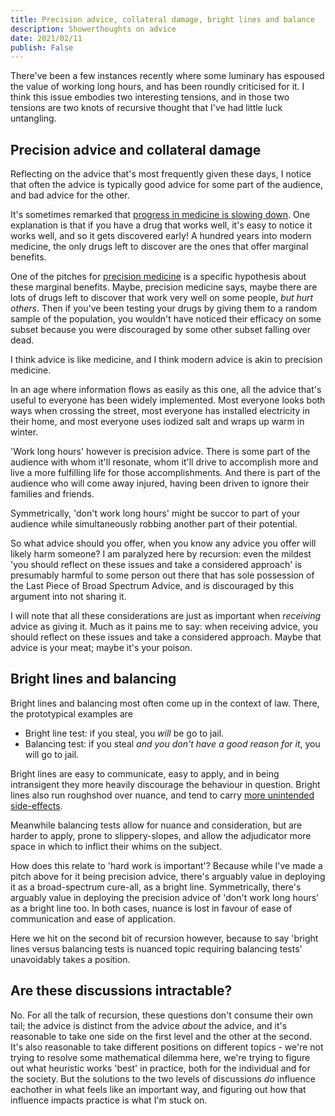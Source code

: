 ```yaml
---
title: Precision advice, collateral damage, bright lines and balance
description: Showerthoughts on advice
date: 2021/02/11
publish: False
---
```

There've been a few instances recently where some luminary has espoused the value of working long hours, and has been roundly criticised for it. I think this issue embodies two interesting tensions, and in those two tensions are two knots of recursive thought that I've had little luck untangling. 

## Precision advice and collateral damage
Reflecting on the advice that's most frequently given these days, I notice that often the advice is typically good advice for some part of the audience, and bad advice for the other.

It's sometimes remarked that [progress in medicine is slowing down](https://slatestarcodex.com/2018/11/26/is-science-slowing-down-2/). One explanation is that if you have a drug that works well, it's easy to notice it works well, and so it gets discovered early! A hundred years into modern medicine, the only drugs left to discover are the ones that offer marginal benefits.

One of the pitches for [precision medicine](https://en.wikipedia.org/wiki/Precision_medicine) is a specific hypothesis about these marginal benefits. Maybe, precision medicine says, maybe there are lots of drugs left to discover that work very well on some people, *but hurt others*. Then if you've been testing your drugs by giving them to a random sample of the population, you wouldn't have noticed their efficacy on some subset because you were discouraged by some other subset falling over dead. 

I think advice is like medicine, and I think modern advice is akin to precision medicine.

In an age where information flows as easily as this one, all the advice that's useful to everyone has been widely implemented. Most everyone looks both ways when crossing the street, most everyone has installed electricity in their home, and most everyone uses iodized salt and wraps up warm in winter.

'Work long hours' however is precision advice. There is some part of the audience with whom it'll resonate, whom it'll drive to accomplish more and live a more fulfilling life for those accomplishments. And there is part of the audience who will come away injured, having been driven to ignore their families and friends.

Symmetrically, 'don't work long hours' might be succor to part of your audience while simultaneously robbing another part of their potential.  

So what advice should you offer, when you know any advice you offer will likely harm someone? I am paralyzed here by recursion: even the mildest 'you should reflect on these issues and take a considered approach' is presumably harmful to some person out there that has sole possession of the Last Piece of Broad Spectrum Advice, and is discouraged by this argument into not sharing it. 

I will note that all these considerations are just as important when *receiving* advice as giving it. Much as it pains me to say: when receiving advice, you should reflect on these issues and take a considered approach. Maybe that advice is your meat; maybe it's your poison. 

## Bright lines and balancing
Bright lines and balancing most often come up in the context of law. There, the prototypical examples are

* Bright line test: if you steal, you *will* be go to jail.
* Balancing test: if you steal *and you don't have a good reason for it*, you will go to jail.

Bright lines are easy to communicate, easy to apply, and in being intransigent they more heavily discourage the behaviour in question. Bright lines also run roughshod over nuance, and tend to carry [more unintended side-effects](https://en.wikipedia.org/wiki/Bloody_Code). 

Meanwhile balancing tests allow for nuance and consideration, but are harder to apply, prone to slippery-slopes, and allow the adjudicator more space in which to inflict their whims on the subject.

How does this relate to 'hard work is important'? Because while I've made a pitch above for it being precision advice, there's arguably value in deploying it as a broad-spectrum cure-all, as a bright line. Symmetrically, there's arguably value in deploying the precision advice of 'don't work long hours' as a bright line too. In both cases, nuance is lost in favour of ease of communication and ease of application. 

Here we hit on the second bit of recursion however, because to say 'bright lines versus balancing tests is nuanced topic requiring balancing tests' unavoidably takes a position.

## Are these discussions intractable?
No. For all the talk of recursion, these questions don't consume their own tail; the advice is distinct from the advice *about* the advice, and it's reasonable to take one side on the first level and the other at the second. It's also reasonable to take different positions on different topics - we're not trying to resolve some mathematical dilemma here, we're trying to figure out what heuristic works 'best' in practice, both for the individual and for the society. But the solutions to the two levels of discussions *do* influence eachother in what feels like an important way, and figuring out how that influence impacts practice is what I'm stuck on.  
